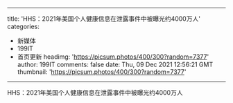 
---
title: 'HHS：2021年美国个人健康信息在泄露事件中被曝光约4000万人'
categories: 
 - 新媒体
 - 199IT
 - 首页更新
headimg: 'https://picsum.photos/400/300?random=7377'
author: 199IT
comments: false
date: Thu, 09 Dec 2021 12:56:21 GMT
thumbnail: 'https://picsum.photos/400/300?random=7377'
---

<div>   
HHS：2021年美国个人健康信息在泄露事件中被曝光约4000万人  
</div>
            